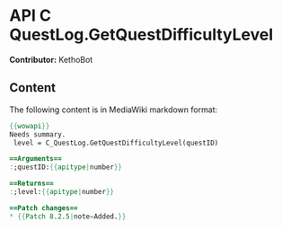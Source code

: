 # API C QuestLog.GetQuestDifficultyLevel

**Contributor:** KethoBot

## Content

The following content is in MediaWiki markdown format:

```mediawiki
{{wowapi}}
Needs summary.
 level = C_QuestLog.GetQuestDifficultyLevel(questID)

==Arguments==
:;questID:{{apitype|number}}

==Returns==
:;level:{{apitype|number}}

==Patch changes==
* {{Patch 8.2.5|note=Added.}}
```